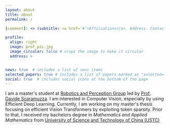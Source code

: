 ```yaml
---
layout: about
title: about
permalink: /

[comment]: <> (subtitle: <a href='#'>Affiliations</a>. Address. Contacts. Moto. Etc.)

profile:
  align: right
  image: prof_pic.jpg
  image_circular: false # crops the image to make it circular
  address: >


news: true  # includes a list of news items
selected_papers: true # includes a list of papers marked as "selected={true}"
social: true  # includes social icons at the bottom of the page
---
```

I am a master's student at  [Robotics and Perception Group](https://rpg.ifi.uzh.ch/index.html) led by [Prof. Davide Scaramuzza](https://scholar.google.ch/citations?user=SC9wV2kAAAAJ&hl=en). I am interested in Computer Vision, especially by using Efficient Deep Learning. Currently, I am working on my master's thesis focusing on efficient Vision Transformers by exploiting token sparsity.
Prior to that, I received my bachelors degree in _Mathematics and Applied Mathematics_ from [University of Science and Technology of China (USTC)](https://en.ustc.edu.cn/)

[comment]: <> (Write your biography here. Tell the world about yourself. Link to your favorite [subreddit]&#40;http://reddit.com&#41;. You can put a picture in, too. The code is already in, just name your picture `prof_pic.jpg` and put it in the `img/` folder.)

[comment]: <> (Put your address / P.O. box / other info right below your picture. You can also disable any these elements by editing `profile` property of the YAML header of your `_pages/about.md`. Edit `_bibliography/papers.bib` and Jekyll will render your [publications page]&#40;/al-folio/publications/&#41; automatically.)

[comment]: <> (Link to your social media connections, too. This theme is set up to use [Font Awesome icons]&#40;http://fortawesome.github.io/Font-Awesome/&#41; and [Academicons]&#40;https://jpswalsh.github.io/academicons/&#41;, like the ones below. Add your Facebook, Twitter, LinkedIn, Google Scholar, or just disable all of them.)
